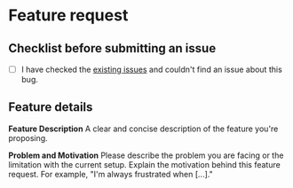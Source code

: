 # Feature request

## Checklist before submitting an issue

- [ ] I have checked the [existing issues](https://github.com/biomarkersParkinson/tsdf/issues) and couldn't find an issue about this bug.

## Feature details

**Feature Description**
A clear and concise description of the feature you're proposing.

**Problem and Motivation**
Please describe the problem you are facing or the limitation with the current setup. Explain the motivation behind this feature request. For example, "I'm always frustrated when [...]."
